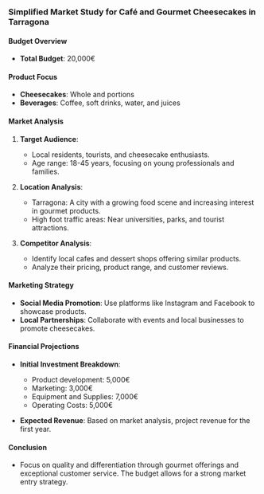 ### Simplified Market Study for Café and Gourmet Cheesecakes in Tarragona

#### Budget Overview
- **Total Budget**: 20,000€

#### Product Focus
- **Cheesecakes**: Whole and portions
- **Beverages**: Coffee, soft drinks, water, and juices

#### Market Analysis
1. **Target Audience**: 
   - Local residents, tourists, and cheesecake enthusiasts.
   - Age range: 18-45 years, focusing on young professionals and families.

2. **Location Analysis**: 
   - Tarragona: A city with a growing food scene and increasing interest in gourmet products.
   - High foot traffic areas: Near universities, parks, and tourist attractions.

3. **Competitor Analysis**: 
   - Identify local cafes and dessert shops offering similar products. 
   - Analyze their pricing, product range, and customer reviews.

#### Marketing Strategy
- **Social Media Promotion**: Use platforms like Instagram and Facebook to showcase products. 
- **Local Partnerships**: Collaborate with events and local businesses to promote cheesecakes.

#### Financial Projections
- **Initial Investment Breakdown**:
   - Product development: 5,000€
   - Marketing: 3,000€
   - Equipment and Supplies: 7,000€
   - Operating Costs: 5,000€

- **Expected Revenue**: Based on market analysis, project revenue for the first year.

#### Conclusion
- Focus on quality and differentiation through gourmet offerings and exceptional customer service. The budget allows for a strong market entry strategy.